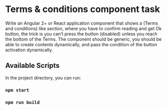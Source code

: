 # Terms & conditions component task

Write an Angular 2+ or React application component that shows a (Terms and conditions) like
section, where you have to confirm reading and get Ok button, the trick is you can’t press the
button (disabled) unless you reach the bottom of the Terms.
The component should be generic, you should be able to create contents dynamically, and pass
the condition of the button activation dynamically.

## Available Scripts
In the project directory, you can run:

### `npm start`

### `npm run build`
